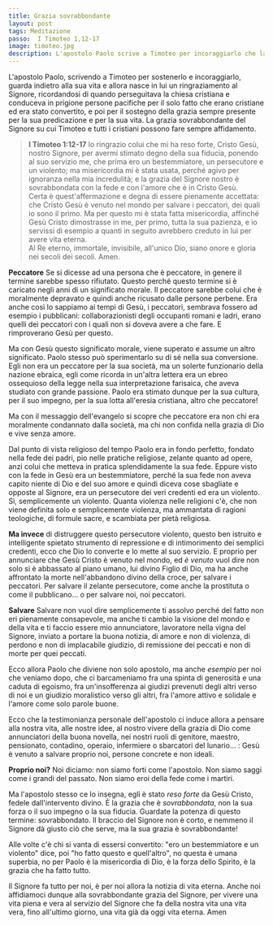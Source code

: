 ```yaml
---
title: Grazia sovrabbondante
layout: post
tags: Meditazione
passo:  I Timoteo 1,12-17
image: timoteo.jpg
description: L'apostolo Paolo scrive a Timoteo per incoraggiarlo che la grazia di Dio è sempre sovrabbondante e ciò vale per tutti i cristiani.
---
```


L'apostolo Paolo, scrivendo a Timoteo per sostenerlo e incoraggiarlo, guarda indietro alla sua vita e allora nasce in lui un ringraziamento al Signore, ricordandosi di quando perseguitava la chiesa cristiana e conduceva in prigione persone pacifiche per il solo fatto che erano cristiane ed era stato convertito, e poi per il sostegno della grazia sempre presente per la sua predicazione e per la sua vita. La grazia sovrabbondante del Signore su cui Timoteo e tutti i cristiani possono fare sempre affidamento.

> **I Timoteo 1:12-17**  Io ringrazio colui che mi ha reso forte, Cristo Gesù, nostro Signore, per avermi stimato degno della sua fiducia, ponendo al suo servizio me,
che prima ero un bestemmiatore, un persecutore e un violento; ma misericordia mi è stata usata, perché agivo per ignoranza nella mia incredulità;
e la grazia del Signore nostro è sovrabbondata con la fede e con l'amore che è in Cristo Gesù.  
Certa è quest'affermazione e degna di essere pienamente accettata: che Cristo Gesù è venuto nel mondo per salvare i peccatori, dei quali io sono il primo.
Ma per questo mi è stata fatta misericordia, affinché Gesù Cristo dimostrasse in me, per primo, tutta la sua pazienza, e io servissi di esempio a quanti in seguito avrebbero creduto in lui per avere vita eterna.  
Al Re eterno, immortale, invisibile, all'unico Dio, siano onore e gloria nei secoli dei secoli. Amen.

**Peccatore** Se si dicesse ad una persona che è peccatore, in genere il termine sarebbe spesso rifiutato. Questo perché questo termine si è caricato negli anni di un significato morale. Il peccatore sarebbe colui che è moralmente depravato e quindi anche ricusato dalle persone perbene. Era anche così lo sappiamo ai tempi di Gesù, i peccatori, sembrava fossero ad esempio i pubblicani: collaborazionisti degli occupanti romani e ladri, erano quelli dei peccatori con i quali non si doveva avere a che fare. E rimproverano Gesù per questo.

Ma con Gesù questo significato morale, viene superato e assume un altro significato. Paolo stesso può sperimentarlo su di sé nella sua conversione. Egli non era un peccatore per la sua società, ma un solerte funzionario della nazione ebraica, egli come ricorda in un'altra lettera era un ebreo ossequioso della legge nella sua interpretazione farisaica, che aveva studiato con grande passione. Paolo era stimato dunque per la sua cultura, per il suo impegno, per la sua lotta all'eresia cristiana, altro che peccatore!

Ma con il messaggio dell'evangelo si scopre che peccatore era non chi era moralmente condannato dalla società, ma chi non confida nella grazia di Dio e vive senza amore.

Dal punto di vista religioso del tempo Paolo era in fondo perfetto, fondato nella fede dei padri, pio nelle pratiche religiose, zelante quanto ad opere, anzi colui che metteva in pratica splendidamente la sua fede. Eppure visto con la fede in Gesù era un bestemmiatore, perché la sua fede non aveva capito niente di Dio e del suo amore e quindi diceva cose sbagliate e opposte al Signore, era un persecutore dei veri credenti ed era un violento.  
Sì, semplicemente un violento. Quanta violenza nelle religioni c'è, che non viene definita solo e semplicemente violenza, ma ammantata di ragioni teologiche, di formule sacre, e scambiata per pietà religiosa.


**Ma invece** di distruggere questo persecutore violento, questo ben istruito e intelligente spietato strumento di repressione e di intimorimento dei semplici credenti, ecco che Dio lo converte e lo mette al suo servizio. E proprio per annunciare che Gesù Cristo è venuto nel mondo, ed *è venuto* vuol dire non solo si è abbassato al piano umano, lui divino Figlio di Dio, ma ha anche affrontato la morte nell'abbandono divino della croce, per salvare i peccatori. Per salvare il zelante persecutore, come anche la prostituta o come il pubblicano... o per salvare noi, noi peccatori.

**Salvare** Salvare non vuol dire semplicemente ti assolvo perché del fatto non eri pienamente consapevole, ma anche ti cambio la visione del mondo e della vita e ti faccio essere mio annunciatore, lavoratore nella vigna del Signore, inviato a portare la buona notizia, di amore e non di violenza, di perdono e non di implacabile giudizio, di remissione dei peccati e non di morte per quei peccati.

Ecco allora Paolo che diviene non solo apostolo, ma anche *esempio* per noi che veniamo dopo, che ci barcameniamo fra una spinta di generosità e una caduta di egoismo, fra un'insofferenza ai giudizi prevenuti degli altri verso di noi e un giudizio moralistico verso gli altri, fra l'amore attivo e solidale e l'amore come solo parole buone.

Ecco che la testimonianza personale dell'apostolo ci induce allora a pensare alla nostra vita, alle nostre idee, al nostro vivere della grazia di Dio come annunciatori della buona novella, nei nostri ruoli di genitore, maestro, pensionato, contadino, operaio, infermiere o sbarcatori del lunario... : Gesù è venuto a salvare proprio noi, persone concrete e non ideali.
 
**Proprio noi?** Noi diciamo: non siamo forti come l'apostolo. Non siamo saggi come i grandi del passato. Non siamo eroi della fede come i martiri. 

Ma l'apostolo stesso ce lo insegna, egli è stato *reso forte* da Gesù Cristo, fedele dall'intervento divino. È la grazia che è *sovrabbondata*, non la sua forza o il suo impegno o la sua fiducia. Guardate la potenza di questo termine: sovrabbondato. Il braccio del Signore non è corto, e nemmeno il Signore dà giusto ciò che serve, ma la sua grazia è sovrabbondante!

Alle volte c'è chi si vanta di essersi convertito: "ero un bestemmiatore e un violento" dice, poi "ho fatto questo e quell'altro", no questa è umana superbia, no per Paolo è la misericordia di Dio, è la forza dello Spirito, è la grazia che ha fatto tutto.

Il Signore fa tutto per noi, è per noi allora la notizia di vita eterna. Anche noi affidiamoci dunque alla sovrabbondante grazia del Signore, per vivere una vita piena e vera al servizio del Signore che fa della nostra vita una vita vera, fino all'ultimo giorno, una vita già da oggi vita eterna.
Amen

